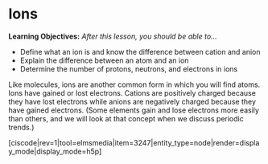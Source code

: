 <div style="float:right;margin:auto"><ebook-button title="Ions and Molecules" link="https://genchem.science.psu.edu/01-3-ions-and-molecules"></ebook-button></div>

# Ions

**Learning Objectives:** _After this lesson, you should be able to…_

* Define what an ion is and know the difference between cation and anion
* Explain the difference between an atom and an ion
* Determine the number of protons, neutrons, and electrons in ions

Like molecules, ions are another common form in which you will find atoms.  Ions have gained or lost electrons.  Cations are positively charged because they have lost electrons while anions are negatively charged because they have gained electrons.  (Some elements gain and lose electrons more easily than others, and we will look at that concept when we discuss periodic trends.) 


[ciscode|rev=1|tool=elmsmedia|item=3247|entity_type=node|render=display_mode|display_mode=h5p]

<houck-math> </houck-math>


